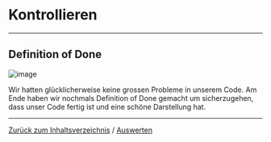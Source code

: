 # Kontrollieren

<hr> 

## Definition of Done 
![image](https://github.com/LeonaIstrefi/BLJ_Snackautomat-Simulator_Leo-Kar-Ken/assets/145564029/6ff45384-d0f6-4b71-8fa1-c48b6098382e)

<p> Wir hatten glücklicherweise keine grossen Probleme in unserem Code. Am Ende haben wir nochmals Definition of Done gemacht um sicherzugehen, dass unser Code fertig ist und eine schöne Darstellung hat. </p>

<hr> 

[Zurück zum Inhaltsverzeichnis](../README.md)  / [Auswerten](Auswerten.md)
